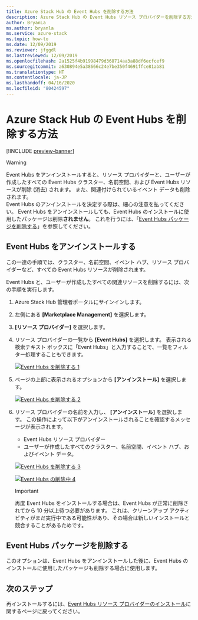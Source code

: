 ```yaml
---
title: Azure Stack Hub の Event Hubs を削除する方法
description: Azure Stack Hub の Event Hubs リソース プロバイダーを削除する方法について説明します。
author: BryanLa
ms.author: bryanla
ms.service: azure-stack
ms.topic: how-to
ms.date: 12/09/2019
ms.reviewer: jfggdl
ms.lastreviewed: 12/09/2019
ms.openlocfilehash: 2a1525f4b91998479d368714aa3a88df6ecfcef9
ms.sourcegitcommit: a630894e5a38666c24e7be350f4691ffce81ab81
ms.translationtype: HT
ms.contentlocale: ja-JP
ms.lasthandoff: 04/16/2020
ms.locfileid: "80424597"
---
```

# <a name="how-to-remove-event-hubs-on-azure-stack-hub"></a>Azure Stack Hub の Event Hubs を削除する方法

[!INCLUDE [preview-banner](../includes/event-hubs-preview.md)]

> [!WARNING]
> Event Hubs をアンインストールすると、リソース プロバイダーと、ユーザーが作成したすべての Event Hubs クラスター、名前空間、および Event Hubs リソースが削除 (消去) されます。 また、関連付けられているイベント データも削除されます。  
> Event Hubs のアンインストールを決定する際は、細心の注意を払ってください。 Event Hubs をアンインストールしても、Event Hubs のインストールに使用したパッケージは削除**されません**。 これを行うには、「[Event Hubs パッケージを削除する](#delete-event-hubs-packages)」を参照してください。

## <a name="uninstall-event-hubs"></a>Event Hubs をアンインストールする

この一連の手順では、クラスター、名前空間、イベント ハブ、リソース プロバイダーなど、すべての Event Hubs リソースが削除されます。

Event Hubs と、ユーザーが作成したすべての関連リソースを削除するには、次の手順を実行します。

1. Azure Stack Hub 管理者ポータルにサインインします。
2. 左側にある **[Marketplace Management]** を選択します。
3. **[リソース プロバイダー]** を選択します。
4. リソース プロバイダーの一覧から **[Event Hubs]** を選択します。 表示される検索テキスト ボックスに「Event Hubs」と入力することで、一覧をフィルター処理することもできます。

   [![Event Hubs を削除する 1](media/event-hubs-rp-remove/1-uninstall.png)](media/event-hubs-rp-remove/1-uninstall.png#lightbox)

5. ページの上部に表示されるオプションから **[アンインストール]** を選択します。

   [![Event Hubs を削除する 2](media/event-hubs-rp-remove/2-uninstall.png)](media/event-hubs-rp-remove/2-uninstall.png#lightbox)

6. リソース プロバイダーの名前を入力し、 **[アンインストール]** を選択します。 この操作によって以下がアンインストールされることを確認するメッセージが表示されます。
   - Event Hubs リソース プロバイダー
   - ユーザーが作成したすべてのクラスター、名前空間、イベント ハブ、およびイベント データ。

   [![Event Hubs を削除する 3](media/event-hubs-rp-remove/3-uninstall.png)](media/event-hubs-rp-remove/3-uninstall.png#lightbox)

   [![Event Hubs の削除中 4](media/event-hubs-rp-remove/4-uninstall.png)](media/event-hubs-rp-remove/4-uninstall.png#lightbox)

   > [!IMPORTANT]
   > 再度 Event Hubs をインストールする場合は、Event Hubs が正常に削除されてから 10 分以上待つ必要があります。 これは、クリーンアップ アクティビティがまだ実行中である可能性があり、その場合は新しいインストールと競合することがあるためです。

## <a name="delete-event-hubs-packages"></a>Event Hubs パッケージを削除する

このオプションは、Event Hubs をアンインストールした後に、Event Hubs のインストールに使用したパッケージも削除する場合に使用します。 

## <a name="next-steps"></a>次のステップ

再インストールするには、[Event Hubs リソース プロバイダーのインストール](event-hubs-rp-install.md)に関するページに戻ってください。
